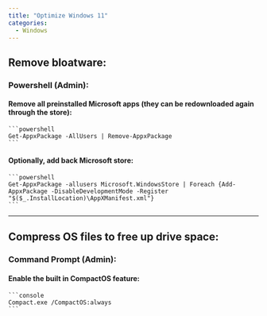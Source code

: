 ```yaml
---
title: "Optimize Windows 11"
categories:
  - Windows
---
```


## Remove bloatware:

### Powershell (Admin):

#### Remove all preinstalled Microsoft apps (they can be redownloaded again through the store):
    ```powershell
    Get-AppxPackage -AllUsers | Remove-AppxPackage
    ```

#### Optionally, add back Microsoft store:
    ```powershell
    Get-AppxPackage -allusers Microsoft.WindowsStore | Foreach {Add-AppxPackage -DisableDevelopmentMode -Register "$($_.InstallLocation)\AppXManifest.xml"}
    ```

<hr>

## Compress OS files to free up drive space:

### Command Prompt (Admin):

#### Enable the built in CompactOS feature:
    ```console
    Compact.exe /CompactOS:always
    ```